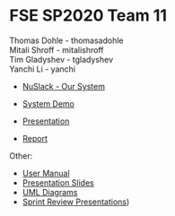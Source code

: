 # FSE SP2020 Team 11
Thomas Dohle - thomasadohle <br>
Mitali Shroff - mitalishroff <br>
Tim Gladyshev - tgladyshev <br>
Yanchi Li - yanchi 

* [NuSlack - Our System](http://128.31.24.167:8080/prattle/)


* [System Demo](https://www.youtube.com/watch?v=e-L6BbHih9o)<br>
* [Presentation](https://www.youtube.com/watch?v=X1B2IU4v0ng)
* [Report](https://github.ccs.neu.edu/cs5500-fse/team-11-SP20/blob/master/Documentation/final/presentation.pdf)

Other:
* [User Manual](https://github.ccs.neu.edu/cs5500-fse/team-11-SP20/blob/master/Documentation/Basic%20User%20Manual.pdf)
* [Presentation Slides](https://github.ccs.neu.edu/cs5500-fse/team-11-SP20/blob/master/Documentation/final/presentation.pdf)
* [UML Diagrams](https://github.ccs.neu.edu/cs5500-fse/team-11-SP20/blob/master/Documentation/final/uml.pdf)
* [Sprint Review Presentations](https://github.ccs.neu.edu/cs5500-fse/team-11-SP20/blob/master/Documentation/Sprint_presentations))

